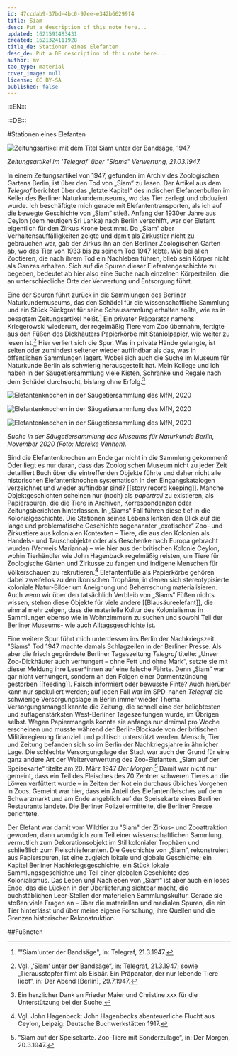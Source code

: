```yaml
---
id: 47ccdab9-37bd-4bc0-97ee-e342b66299f4
title: Siam
desc: Put a description of this note here...
updated: 1621591483431
created: 1621324111928
title_de: Stationen eines Elefanten
desc_de: Put a DE description of this note here...
author: mv
tao_type: material
cover_image: null
license: CC BY-SA
published: false
---
```



:::EN:::


:::DE:::

#Stationen eines Elefanten 


![Zeitungsartikel mit dem Titel Siam unter der Bandsäge, 1947](images\mv\Bandsaege.jpg) 

_Zeitungsartikel im 'Telegraf' über "Siams" Verwertung, 21.03.1947._

In einem Zeitungsartikel von 1947, gefunden im Archiv des Zoologischen Gartens Berlin, ist über den Tod von „Siam“ zu lesen. Der Artikel aus dem _Telegraf_ berichtet über das „letzte Kapitel“ des indischen Elefantenbullen im Keller des Berliner Naturkundemuseums, wo das Tier zerlegt und obduziert wurde. Ich beschäftigte mich gerade mit Elefantentransporten, als ich auf die bewegte Geschichte von „Siam“ stieß. Anfang der 1930er Jahre aus Ceylon (dem heutigen Sri Lanka) nach Berlin verschifft, war der Elefant eigentlich für den Zirkus Krone bestimmt. Da „Siam“ aber Verhaltensauffälligkeiten zeigte und damit als Zirkustier nicht zu gebrauchen war, gab der Zirkus ihn an den Berliner Zoologischen Garten ab, wo das Tier von 1933 bis zu seinem Tod 1947 lebte. Wie bei allen Zootieren, die nach ihrem Tod ein Nachleben führen, blieb sein Körper nicht als Ganzes erhalten. Sich auf die Spuren dieser Elefantengeschichte zu begeben, bedeutet ab hier also eine Suche nach einzelnen Körperteilen, die an unterschiedliche Orte der Verwertung und Entsorgung führt. 

Eine der Spuren führt zurück in die Sammlungen des Berliner Naturkundemuseums, das den Schädel für die wissenschaftliche Sammlung und ein Stück Rückgrat für seine Schausammlung erhalten sollte, wie es in besagtem Zeitungsartikel heißt.[^siam1] Ein privater Präparator namens Kriegerowski wiederum, der regelmäßig Tiere vom Zoo übernahm, fertigte aus den Füßen des Dickhäuters Papierkörbe mit Staniolpapier, wie weiter zu lesen ist.[^siam2] Hier verliert sich die Spur. Was in private Hände gelangte, ist selten oder zumindest seltener wieder auffindbar als das, was in öffentlichen Sammlungen lagert. Wobei sich auch die Suche im Museum für Naturkunde Berlin als schwierig herausgestellt hat. Mein Kollege und ich haben in der Säugetiersammlung viele Kisten, Schränke und Regale nach dem Schädel durchsucht, bislang ohne Erfolg.[^siam3]

![Elefantenknochen in der Säugetiersammlung des MfN, 2020](images\mv\Saeugetiersammlungb.jpg) 

![Elefantenknochen in der Säugetiersammlung des MfN, 2020](images\mv\Saeugetiersammlungc.jpg)

![Elefantenknochen in der Säugetiersammlung des MfN, 2020](images\mv\Saeugetiersammlunga.jpg)


_Suche in der Säugetiersammlung des Museums für Naturkunde Berlin, November 2020 (Foto: Mareike Vennen)._

Sind die Elefantenknochen am Ende gar nicht in die Sammlung gekommen? Oder liegt es nur daran, dass das Zoologischen Museum nicht zu jeder Zeit detailliert Buch über die eintreffenden Objekte führte und daher nicht alle historischen Elefantenknochen systematisch in den Eingangskatalogen verzeichnet und wieder auffindbar sind? [[story.record keeping]]. Manche Objektgeschichten scheinen nur (noch) als _papertrail_ zu existieren, als Papierspuren, die die Tiere in Archiven, Korrespondenzen oder Zeitungsberichten hinterlassen. In „Siams“ Fall führen diese tief in die Kolonialgeschichte. Die Stationen seines Lebens lenken den Blick auf die lange und problematische Geschichte sogenannter „exotischer“ Zoo- und Zirkustiere aus kolonialen Kontexten – Tiere, die aus den Kolonien als Handels- und Tauschobjekte oder als Geschenke nach Europa gebracht wurden (Verweis Marianna) – wie hier aus der britischen Kolonie Ceylon, wohin Tierhändler wie John Hagenback regelmäßig reisten, um Tiere für Zoologische Gärten und Zirkusse zu fangen und indigene Menschen für Völkerschauen zu rekrutieren.[^siam4] Elefantenfüße als Papierkörbe gehören dabei zweifellos zu den ikonischen Trophäen, in denen sich stereotypisierte koloniale Natur-Bilder um Aneignung und Beherrschung materialisieren. Auch wenn wir über den tatsächlich Verbleib von „Siams“ Füßen nichts wissen, stehen diese Objekte für viele andere [[Blausäureelefant]], die einmal mehr zeigen, dass die materielle Kultur des Kolonialismus in Sammlungen ebenso wie in Wohnzimmern zu suchen und sowohl Teil der Berliner Museums- wie auch Alltagsgeschichte ist. 

Eine weitere Spur führt mich unterdessen ins Berlin der Nachkriegszeit. "Siams" Tod 1947 machte damals Schlagzeilen in der Berliner Presse. Als aber die frisch gegründete Berliner Tageszeitung _Telegraf_ titelte: „Unser Zoo-Dickhäuter auch verhungert – ohne Fett und ohne Mark“, setzte sie mit dieser Meldung ihre Leser\*innen auf eine falsche Fährte. Denn „Siam“ war gar nicht verhungert, sondern an den Folgen einer Darmentzündung gestorben [[feeding]]. Falsch informiert oder bewusste Finte? Auch hierüber kann nur spekuliert werden; auf jeden Fall war im SPD-nahen _Telegraf_ die schwierige Versorgungslage in Berlin immer wieder Thema. Versorgungsmangel kannte die Zeitung, die schnell eine der beliebtesten und auflagenstärksten West-Berliner Tageszeitungen wurde, im Übrigen selbst. Wegen Papiermangels konnte sie anfangs nur dreimal pro Woche erscheinen und musste während der Berlin-Blockade von der britischen Militärregierung finanziell und politisch unterstützt werden. Mensch, Tier und Zeitung befanden sich so im Berlin der Nachkriegsjahre in ähnlicher Lage. 
Die schlechte Versorgungslage der Stadt war auch der Grund für eine ganz andere Art der Weiterverwertung des Zoo-Elefanten. „Siam auf der Speisekarte“ titelte am 20. März 1947 _Der Morgen_.[^siam5] Damit war nicht nur gemeint, dass ein Teil des Fleisches des 70 Zentner schweren Tieres an die Löwen verfüttert wurde – in Zeiten der Not ein durchaus übliches Vorgehen in Zoos. Gemeint war hier, dass ein Anteil des Elefantenfleisches auf dem Schwarzmarkt und am Ende angeblich auf der Speisekarte eines Berliner Restaurants landete. Die Berliner Polizei ermittelte, die Berliner Presse berichtete. 

Der Elefant war damit vom Wildtier zu "Siam" der Zirkus- und Zooattraktion geworden, dann womöglich zum Teil einer wissenschaftlichen Sammlung, vermutlich zum Dekorationsobjekt im Stil kolonialer Trophäen und schließlich zum Fleischlieferanten. Die Geschichte von „Siam“, rekonstruiert aus Papierspuren, ist eine zugleich lokale und globale Geschichte; ein Kapitel Berliner Nachkriegsgeschichte, ein Stück lokale Sammlungsgeschichte und Teil einer globalen Geschichte des Kolonialismus. Das Leben und Nachleben von „Siam“ ist aber auch ein loses Ende, das die Lücken in der Überlieferung sichtbar macht, die buchstäblichen Leer-Stellen der materiellen Sammlungskultur. Gerade sie stoßen viele Fragen an – über die materiellen und medialen Spuren, die ein Tier hinterlässt und über meine eigene Forschung, ihre Quellen und die Grenzen historischer Rekonstruktion. 






##Fußnoten

[^siam1]: "'Siam'unter der Bandsäge", in: Telegraf, 21.3.1947.

[^siam2]: Vgl. „‘Siam‘ unter der Bandsäge“, in: Telegraf, 21.3.1947; sowie „Tierausstopfer filmt als Eisbär. Ein Präparator, der nur lebende Tiere liebt“, in: Der Abend [Berlin], 29.7.1947.

[^siam3]: Ein herzlicher Dank an Frieder Maier und Christine xxx für die Unterstützung bei der Suche.

[^siam4]: Vgl. John Hagenbeck: John Hagenbecks abenteuerliche Flucht aus Ceylon, Leipzig: Deutsche Buchwerkstätten 1917.

[^siam5]: "Siam auf der Speisekarte. Zoo-Tiere mit Sonderzulage“, in: Der Morgen, 20.3.1947.